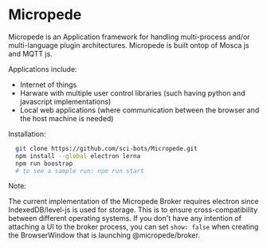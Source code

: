 # Micropede

Micropede is an Application framework for handling multi-process and/or multi-language plugin architectures. Micropede is built ontop of Mosca js and MQTT js.

Applications include:

- Internet of things
- Harware with multiple user control libraries (such having python and javascript implementations)
- Local web applications (where communication between the browser and the host machine is needed)

Installation:

```bash
  git clone https://github.com/sci-bots/Micropede.git
  npm install --global electron lerna
  npm run boostrap
  # to see a sample run: npm run start
```

Note:

The current implementation of the Micropede Broker requires electron since IndexedDB/level-js is used for storage.
This is to ensure cross-compatibility between different operating systems. If you don't have any intention of attaching a UI to the
broker process, you can set `show: false` when creating the BrowserWindow that is launching @micropede/broker.
